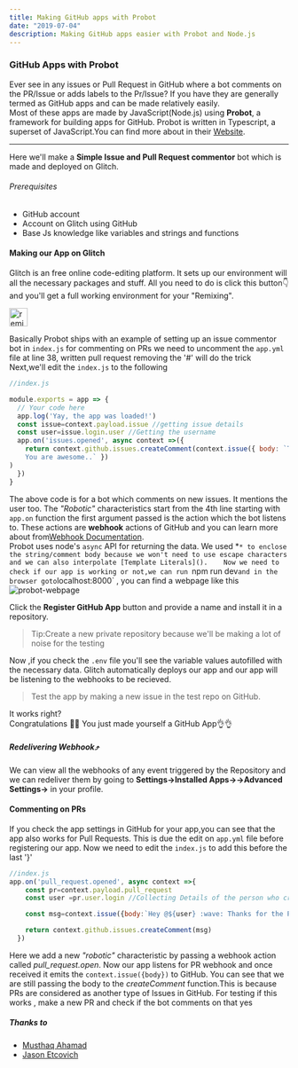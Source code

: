 ```yaml
---
title: Making GitHub apps with Probot
date: "2019-07-04"
description: Making GitHub apps easier with Probot and Node.js
---
```

### GitHub Apps with Probot
Ever see in any issues or Pull Request in GitHub where a bot comments on the PR/Issue or adds labels to the Pr/Issue? If you have they are generally termed as GitHub apps and can be made relatively easily.  
Most of these apps are made by JavaScript(Node.js) using **Probot**, a framework for building apps for GitHub. Probot is written in Typescript, a superset of JavaScript.You can find more about in their [Website](https://probot.github.io). 

---------

Here we'll make a **Simple Issue and Pull Request commentor** bot which is made and deployed on Glitch.

###### Prerequisites
- GitHub account
- Account on Glitch using GitHub
- Base Js knowledge like variables and strings and functions
#### Making our App on Glitch
Glitch is an free online code-editing platform. It sets up our environment will all the necessary packages and stuff. All you need to do is click this button👇 and you'll get a full working environment for your "Remixing".
<!-- Remix Button -->
<a href="https://glitch.com/edit/#!/remix/eight-tile">
  <img src="https://cdn.glitch.com/2bdfb3f8-05ef-4035-a06e-2043962a3a13%2Fremix%402x.png?1513093958726" alt="remix this" height="33">
</a> 

Basically Probot ships with an example of setting up an issue commentor bot in `index.js` for commenting on PRs we need to uncomment the `app.yml` file at line 38, written pull request removing the '#' will do the trick
Next,we'll edit the `index.js` to the following 

```js 
//index.js

module.exports = app => {
  // Your code here
  app.log('Yay, the app was loaded!')
  const issue=context.payload.issue //getting issue details
  const user=issue.login.user //Getting the username
  app.on('issues.opened', async context =>({
    return context.github.issues.createComment(context.issue({ body: `Thanks @${user} for opening this issue!:tada:
    You are awesome..` })
)
  })
}
```
The above code is for a bot which comments on new issues. It mentions the user too. The *"Robotic"* characteristics start from the 4th line starting with `app.on` function the first argument passed is the action which the bot listens to. These actions are **webhook** actions of GitHub and you can learn more about from[Webhook Documentation]().  
Probot uses node's `async` API for returning the data. We used *`* to enclose the string/comment body because we won't need to use escape characters and we can also interpolate [Template Literals]().   
Now we need to check if our app is working or not,we can run `npm run dev` and in the browser goto `localhost:8000` , you can find a webpage like this ![probot-webpage](/wp.jpg)   

Click the **Register GitHub App** button and provide a name and install it in a repository.

> Tip:Create a new private repository because we'll be making a lot of noise for the testing  

Now ,if you check the `.env` file you'll see the variable values autofilled with the necessary data. Glitch automatically deploys our app and our app will be listening to the webhooks to be recieved.

> Test the app by making a new issue in the test repo on GitHub.   

It works right?  
Congratulations 🎉🎉 You just made yourself a GitHub App👌👌 
##### Redelivering Webhook⤴️
We can view all the webhooks of any event triggered by the Repository and we can redeliver them by going to **Settings->Installed Apps-><your app name>->Advanced Settings->** in your profile.

#### Commenting on PRs
If you check the app settings in GitHub for your app,you can see that the app also works for Pull Requests. This is due the edit on `app.yml` file before registering our app. 
Now we need to edit the `index.js` to add this before the last '}'
```js 
//index.js
app.on('pull_request.opened', async context =>{
    const pr=context.payload.pull_request
    const user =pr.user.login //Collecting Details of the person who created the PR

    const msg=context.issue({body:`Hey @${user} :wave: Thanks for the PR !!! You are Awesome.`})

    return context.github.issues.createComment(msg)
  })
```

Here we add a new _"robotic"_ characteristic by passing a webhook action called *pull_request.open*. Now our app listens for PR webhook and once received it emits the `context.issue({body})` to GitHub. You can see that we are still passing the body to the *createComment* function.This is because PRs are considered as another type of Issues in GitHub. 
For testing if this works , make a new PR and check if the bot comments on that yes

##### Thanks to
- [Musthaq Ahamad](https://github.com/haxzie)
- [Jason Etcovich](https://github.com/jasonetco)
